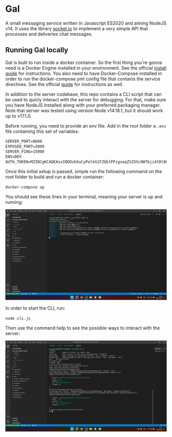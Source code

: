 <!--
 Copyright 2021 joaophellip
 
 Licensed under the Apache License, Version 2.0 (the "License");
 you may not use this file except in compliance with the License.
 You may obtain a copy of the License at
 
     http://www.apache.org/licenses/LICENSE-2.0
 
 Unless required by applicable law or agreed to in writing, software
 distributed under the License is distributed on an "AS IS" BASIS,
 WITHOUT WARRANTIES OR CONDITIONS OF ANY KIND, either express or implied.
 See the License for the specific language governing permissions and
 limitations under the License.
-->

# Gal

A small messaging service written in Javascript ES2020 and aiming NodeJS v14. It uses the library [socket.io](https://socket.io/) to implement a very simple API that processes and deliveries chat messages.

## Running Gal locally

Gal is built to run inside a docker container. So the first thing you're gonna need is a Docker Engine installed in your environment. See the official [install guide](https://docs.docker.com/engine/install/) for instructions. You also need to have Docker-Compose installed in order to run the docker-compose.yml config file that contains the service directives. See the official [guide](https://docs.docker.com/compose/install/) for instructions as well.

In addition to the server codebase, this repo contains a CLI script that can be used to quicly interact with the server for debugging. For that, make sure you have NodeJS installed along with your preferred packaging manager. Note that server was tested using version Node v14.18.1, but it should work up to v17.1.0.

Before running, you need to provide an env file. Add in the root folder a `.env` file containing this set of variables:

```
SERVER_PORT=8080
EXPOSED_PORT=3009
SERVER_PING=15000
ENV=DEV
AUTH_TOKEN=M2IBCgKCAQEAsxIBOOvbXuCyPelkG1FZQblPFzgxaqZSZXXcOW7bji4tDl00yrlmLL6+3sBRwexEauQZtBuuvEwLRr9LD8dp6DgLkgxF4mVWSLF9/RHwCy67m6yovU4UzhNQKYTgAjmn+dsFrp+WDzq6tfz6x83PlsTdzjGb9ugRe+3FcL8JnRI5LRoDUoPTd441osddiI8n+laWVncYmrVEyD/M/d9+90vlSGilDJeyKHnRtMEqBxK9fCMKrpIN39MJKxSW9PUEgb2nz0LvA20vud/7YN+pIC200Q2P2ZeVH2DZfHFrgnkYIR/JcdjqJPPooj/d/ai/Yy4wd5PeyJDnjBhoA8uMWQIDAQC1
```

Once this initial setup is passed, simple run the following command on the root folder to build and run a docker container:

`docker-compose up`

You should see these lines in your terminal, meaning your server is up and running:

![docker-compose up](https://github.com/joaophellip/gal/blob/readme/docker-compose-up.png?raw=true)

In order to start the CLI, run:

`node cli.js`

Then use the command help to see the possible ways to interact with the server:

![node-cli](https://github.com/joaophellip/gal/blob/readme/node-cli-usage.png?raw=true)
